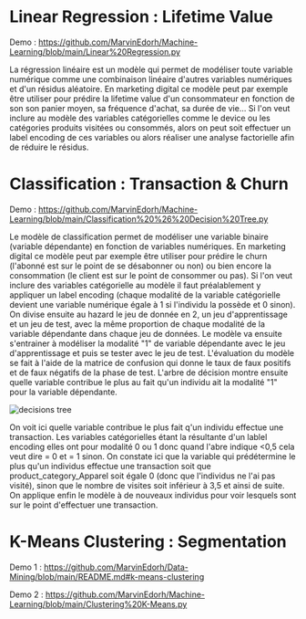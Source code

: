 # Linear Regression : Lifetime Value
Demo : https://github.com/MarvinEdorh/Machine-Learning/blob/main/Linear%20Regression.py

La régression linéaire est un modèle qui permet de modéliser toute variable numérique comme une combinaison linéaire d'autres variables numériques et d'un résidus aléatoire. En marketing digital ce modèle peut par exemple être utiliser pour prédire la lifetime value d'un consommateur en fonction de son son panier moyen, sa fréquence d'achat, sa durée de vie... Si l'on veut inclure au modèle des variables catégorielles comme le device ou les catégories produits visitées ou consommés, alors on peut soit effectuer un label encoding de ces variables ou alors réaliser une analyse factorielle afin de réduire le résidus.
# Classification : Transaction & Churn
Demo : https://github.com/MarvinEdorh/Machine-Learning/blob/main/Classification%20%26%20Decision%20Tree.py

Le modèle de classification permet de modéliser une variable binaire (variable dépendante) en fonction de variables numériques. En marketing digital ce modèle peut par exemple être utiliser pour prédire le churn (l'abonné est sur le point de se désabonner ou non) ou bien encore la consommation (le client est sur le point de consommer ou pas). Si l'on veut inclure des variables catégorielle au modèle il faut préalablement y appliquer un label encoding (chaque modalité de la variable catégorielle devient une variable numérique égale à 1 si l'individu la possède et 0 sinon). On divise ensuite au hazard le jeu de donnée en 2, un jeu d'apprentissage et un jeu de test, avec la même proportion de chaque modalité de la variable dépendante dans chaque jeu de données. Le modèle va ensuite s'entrainer à modéliser la modalité "1" de variable dépendante avec le jeu d'apprentissage et puis se tester avec le jeu de test. L'évaluation du modèle se fait à l'aide de la matrice de confusion qui donne le taux de faux positifs et de faux négatifs de la phase de test. L'arbre de décision montre ensuite quelle variable contribue le plus au fait qu'un individu ait la modalité "1" pour la variable dépendante.

![decisions tree](https://user-images.githubusercontent.com/83826055/129543979-49f4f07a-b6d0-46c5-85ae-cebca9e7f984.png)

On voit ici quelle variable contribue le plus fait q'un individu effectue une transaction. Les variables catégorielles étant la résultante d'un lablel encoding elles ont pour modalité 0 ou 1 donc quand l'abre indique <0,5 cela veut dire = 0 et = 1 sinon. On constate ici que la variable qui prédétermine le plus qu'un individus effectue une transaction soit que product_category_Apparel soit égale 0 (donc que l'individus ne l'ai pas visité), sinon que le nombre de visites soit inférieur à 3,5 et ainsi de suite. On applique enfin le modèle à de nouveaux individus pour voir lesquels sont sur le point d'effectuer une transaction.
# K-Means Clustering : Segmentation
Demo 1 : https://github.com/MarvinEdorh/Data-Mining/blob/main/README.md#k-means-clustering

Demo 2 : https://github.com/MarvinEdorh/Machine-Learning/blob/main/Clustering%20K-Means.py
